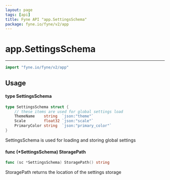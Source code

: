 ```yaml
---
layout: page
tags: [api]
title: Fyne API "app.SettingsSchema"
package: fyne.io/fyne/v2/app
---
```


# app.SettingsSchema
---
```go
import "fyne.io/fyne/v2/app"
```

## Usage

#### type SettingsSchema

```go
type SettingsSchema struct {
	// these items are used for global settings load
	ThemeName    string  `json:"theme"`
	Scale        float32 `json:"scale"`
	PrimaryColor string  `json:"primary_color"`
}
```

SettingsSchema is used for loading and storing global settings

#### func (*SettingsSchema) StoragePath

```go
func (sc *SettingsSchema) StoragePath() string
```
StoragePath returns the location of the settings storage
